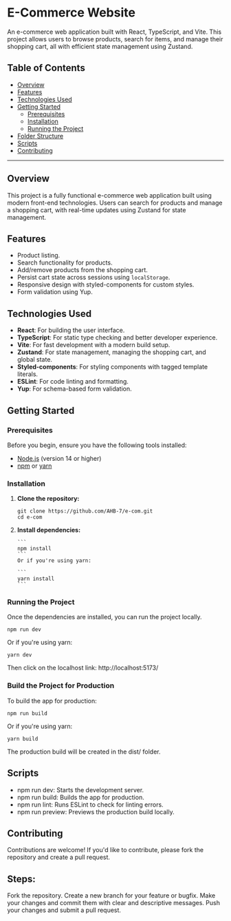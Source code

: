 # E-Commerce Website

An e-commerce web application built with React, TypeScript, and Vite. This project allows users to browse products, search for items, and manage their shopping cart, all with efficient state management using Zustand.

## Table of Contents

-   [Overview](#overview)
-   [Features](#features)
-   [Technologies Used](#technologies-used)
-   [Getting Started](#getting-started)
    -   [Prerequisites](#prerequisites)
    -   [Installation](#installation)
    -   [Running the Project](#running-the-project)
-   [Folder Structure](#folder-structure)
-   [Scripts](#scripts)
-   [Contributing](#contributing)

---

## Overview

This project is a fully functional e-commerce web application built using modern front-end technologies. Users can search for products and manage a shopping cart, with real-time updates using Zustand for state management.

## Features

-   Product listing.
-   Search functionality for products.
-   Add/remove products from the shopping cart.
-   Persist cart state across sessions using `localStorage`.
-   Responsive design with styled-components for custom styles.
-   Form validation using Yup.

## Technologies Used

-   **React**: For building the user interface.
-   **TypeScript**: For static type checking and better developer experience.
-   **Vite**: For fast development with a modern build setup.
-   **Zustand**: For state management, managing the shopping cart, and global state.
-   **Styled-components**: For styling components with tagged template literals.
-   **ESLint**: For code linting and formatting.
-   **Yup**: For schema-based form validation.

## Getting Started

### Prerequisites

Before you begin, ensure you have the following tools installed:

-   [Node.js](https://nodejs.org/) (version 14 or higher)
-   [npm](https://www.npmjs.com/) or [yarn](https://yarnpkg.com/)

### Installation

1.  **Clone the repository:**

    ```
    git clone https://github.com/AHB-7/e-com.git
    cd e-com
    ```

2.  **Install dependencies:**

        ```
        npm install
        ```
        Or if you're using yarn:

        ```
        yarn install
        ```

### Running the Project

Once the dependencies are installed, you can run the project locally.

```
npm run dev
```

Or if you're using yarn:

```
yarn dev
```

Then click on the localhost link: http://localhost:5173/

### Build the Project for Production

To build the app for production:

```
npm run build
```

Or if you're using yarn:

```
yarn build
```

The production build will be created in the dist/ folder.

## Scripts

-   npm run dev: Starts the development server.
-   npm run build: Builds the app for production.
-   npm run lint: Runs ESLint to check for linting errors.
-   npm run preview: Previews the production build locally.

## Contributing

Contributions are welcome! If you'd like to contribute, please fork the repository and create a pull request.

## Steps:

Fork the repository.
Create a new branch for your feature or bugfix.
Make your changes and commit them with clear and descriptive messages.
Push your changes and submit a pull request.

